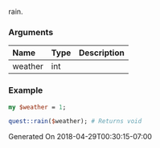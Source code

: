 rain.
### Arguments
**Name**|**Type**|**Description**
:---|:---|:---
weather|int|

### Example

```perl
my $weather = 1;

quest::rain($weather); # Returns void
```


Generated On 2018-04-29T00:30:15-07:00